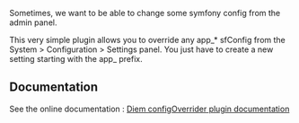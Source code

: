 Sometimes, we want to be able to change some symfony config from the admin panel.

This very simple plugin allows you to override any app\_\* sfConfig from the System > Configuration > Settings panel.
You just have to create a new setting starting with the app\_ prefix.

Documentation
-------------

See the online documentation : [Diem configOverrider plugin documentation](http://diem-project.org/plugins/dmconfigoverriderplugin)